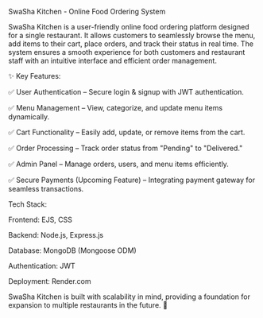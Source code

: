 SwaSha Kitchen - Online Food Ordering System

SwaSha Kitchen is a user-friendly online food ordering platform designed for a single restaurant. It allows customers to seamlessly browse the menu, add items to their cart, place orders, and track their status in real time. The system ensures a smooth experience for both customers and restaurant staff with an intuitive interface and efficient order management.

✨ Key Features:

✅ User Authentication – Secure login & signup with JWT authentication.

✅ Menu Management – View, categorize, and update menu items dynamically.

✅ Cart Functionality – Easily add, update, or remove items from the cart.

✅ Order Processing – Track order status from "Pending" to "Delivered."

✅ Admin Panel – Manage orders, users, and menu items efficiently.

✅ Secure Payments (Upcoming Feature) – Integrating payment gateway for seamless transactions.

Tech Stack:

Frontend: EJS, CSS

Backend: Node.js, Express.js

Database: MongoDB (Mongoose ODM)

Authentication: JWT

Deployment: Render.com

SwaSha Kitchen is built with scalability in mind, providing a foundation for expansion to multiple restaurants in the future. 🚀
